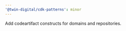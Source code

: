 ```yaml
---
'@twin-digital/cdk-patterns': minor
---
```


Add codeartifact constructs for domains and repositories.
